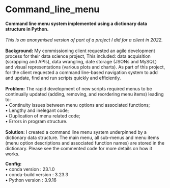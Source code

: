 # Command_line_menu
<b>Command line menu system implemented using a dictionary data structure in Python.</b><br>
<br>
<i>This is an anonymised version of part of a project I did for a client in 2022.</i><br>
<br>
<b>Background:</b> My commissioning client requested an agile development process for their data science project, This included: data acquisition (scrapping and APIs), data wrangling, date storage (JSONs and MySQL) and visual representations (various plots and charts). As part of this project, for the client requested a command line-based navigation system to add and update, find and run scripts quickly and efficiently.<br>
<br>
<b>Problem:</b> The rapid development of new scripts required menus to be continually updated (adding, removing, and reordering menu items) leading to:<br>
• Continuity issues between menu options and associated functions;<br>
• Lengthy and inelegant code;<br>
• Duplication of menu related code;<br>
• Errors in program structure.<br>
<br>
<b>Solution:</b> I created a command line menu system underpinned by a dictionary data structure. The main menu, all sub-menus and menu items (menu option descriptions and associated function names) are stored in the dictionary. Please see the commented code for more details on how it works.

<b>Config:</b><br>
• conda version : 23.1.0<br>
• conda-build version : 3.23.3<br>
• Python version : 3.9.16
